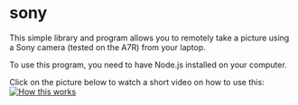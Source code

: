 sony
====

This simple library and program allows you to remotely take a picture using a Sony camera (tested on the A7R) from your laptop.

To use this program, you need to have Node.js installed on your computer.

Click on the picture below to watch a short video on how to use this:
[![How this works](http://img.youtube.com/vi/HKjiKA-p6a0/0.jpg)](http://www.youtube.com/watch?v=HKjiKA-p6a0)
